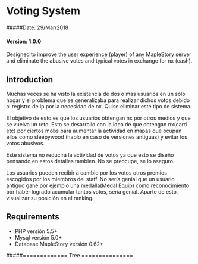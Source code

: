 Voting System
==============
#####Date: 29/Mar/2018
#### Version: 1.0.0

Designed to improve the user experience (player) of any MapleStory server and eliminate the abusive votes and typical votes in exchange for nx (cash).


Introduction
---------------
Muchas veces se ha visto la existencia de dos o mas usuarios en un solo hogar y el problema que se generalizaba para realizar dichos votos debido al registro de ip por la necesidad de nx. Quise eliminar este tipo de sistema.

El objetivo de esto es que los usuarios obtengan nx por otros medios y que se vuelva un reto. Esto se desarrollo con la idea de que obtengan nx(card etc) por ciertos mobs para aumentar la actividad en mapas que ocupan ellos como sleepywood (hablo en caso de versiones antiguas) y evitar los votos abusivos.

Este sistema no reducirá la actividad de votos ya que esto se diseño pensando en estos detalles tambien. No se preocupe, se lo aseguro.

Los usuarios pueden recibir a cambio por los votos otros premios escogidos por los miembros del staff. No sería genial que un usuario antiguo gane por ejemplo una medalla(Medal Equip) como reconocimiento por haber logrado acumular tantos votos, sería genial. Aparte de esto, visualizar su posición en el ranking.


Requirements
---------------
- PHP versión 5.5+
- Mysql versión 5.0+
- Database MapleStory versión 0.62+


#####============= Tree ===============